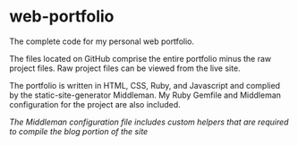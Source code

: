 web-portfolio
=============

The complete code for my personal web portfolio. 

The files located on GitHub comprise the entire portfolio minus the raw project files. Raw project files can be viewed from the live site. 

The portfolio is written in HTML, CSS, Ruby, and Javascript and complied by the static-site-generator Middleman. My Ruby Gemfile and Middleman configuration for the project are also included.

*The Middleman configuration file includes custom helpers that are required to compile the blog portion of the site*




